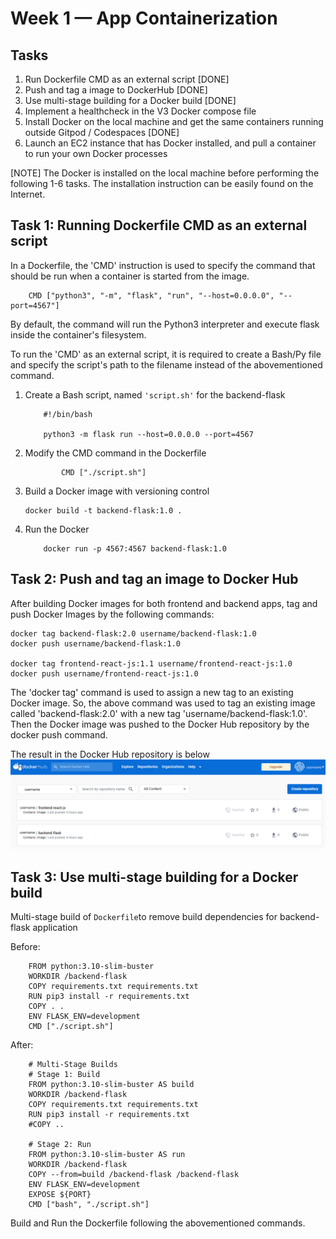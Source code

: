 # Week 1 — App Containerization

## Tasks 
1. Run Dockerfile CMD as an external script [DONE]
2. Push and tag a image to DockerHub [DONE]
3. Use multi-stage building for a Docker build [DONE]
4. Implement a healthcheck in the V3 Docker compose file
5. Install Docker on the local machine and get the same containers running outside Gitpod / Codespaces [DONE]
6. Launch an EC2 instance that has Docker installed, and pull a container to run your own Docker processes 

[NOTE] The Docker is installed on the local machine before performing the following 1-6 tasks. The installation instruction can be easily found on the Internet.

## Task 1: Running Dockerfile CMD as an external script

In a Dockerfile, the 'CMD' instruction is used to specify the command that should be run when a container is started from the image.  
    
        CMD ["python3", "-m", "flask", "run", "--host=0.0.0.0", "--port=4567"]

By default, the command will run the Python3 interpreter and execute flask inside the container's filesystem. <br />

To run the 'CMD' as an external script, it is required to create a Bash/Py file and specify the script's path to the filename instead of the abovementioned command. <br />

   1. Create a Bash script, named ```'script.sh'``` for the backend-flask
        ```
            #!/bin/bash

            python3 -m flask run --host=0.0.0.0 --port=4567
        ```
   2. Modify the CMD command in the Dockerfile
        ```
                CMD ["./script.sh"]
        ```
   3. Build a Docker image with versioning control
        ```
        docker build -t backend-flask:1.0 .
        ```
   4. Run the Docker 
        ``` 
            docker run -p 4567:4567 backend-flask:1.0
        ```
## Task 2: Push and tag an image to Docker Hub

After building Docker images for both frontend and backend apps, tag and push Docker Images by the following commands:

    docker tag backend-flask:2.0 username/backend-flask:1.0
    docker push username/backend-flask:1.0
    
    docker tag frontend-react-js:1.1 username/frontend-react-js:1.0
    docker push username/frontend-react-js:1.0
   
The 'docker tag' command is used to assign a new tag to an existing Docker image. So, the above command was used to tag an existing image called 'backend-flask:2.0' with a new tag 'username/backend-flask:1.0'. Then the Docker image was pushed to the Docker Hub repository by the docker push command. 

The result in the Docker Hub repository is below
![DockerHub](assets/dockerhub.png)


## Task 3: Use multi-stage building for a Docker build

Multi-stage build of ```Dockerfile```to remove build dependencies for backend-flask application <br />

   Before:

        FROM python:3.10-slim-buster
        WORKDIR /backend-flask
        COPY requirements.txt requirements.txt
        RUN pip3 install -r requirements.txt
        COPY . .
        ENV FLASK_ENV=development
        CMD ["./script.sh"]

   After:

        # Multi-Stage Builds
        # Stage 1: Build
        FROM python:3.10-slim-buster AS build
        WORKDIR /backend-flask
        COPY requirements.txt requirements.txt
        RUN pip3 install -r requirements.txt
        #COPY ..

        # Stage 2: Run
        FROM python:3.10-slim-buster AS run
        WORKDIR /backend-flask
        COPY --from=build /backend-flask /backend-flask
        ENV FLASK_ENV=development
        EXPOSE ${PORT}
        CMD ["bash", "./script.sh"]
    
Build and Run the Dockerfile following the abovementioned commands.



